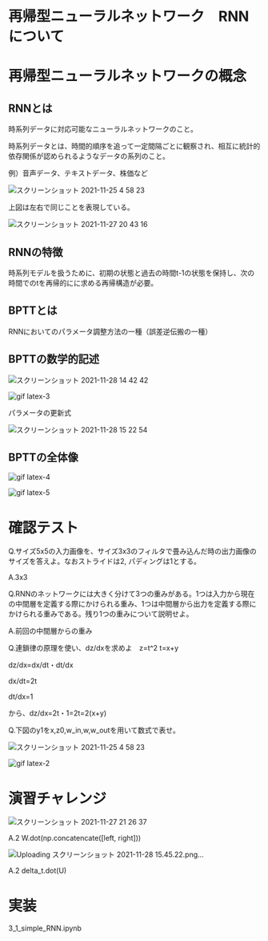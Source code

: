 # 再帰型ニューラルネットワーク　RNN について

# 再帰型ニューラルネットワークの概念
## RNNとは
時系列データに対応可能なニューラルネットワークのこと。

時系列データとは、時間的順序を追って一定間隔ごとに観察され、相互に統計的依存関係が認められるようなデータの系列のこと。

例）音声データ、テキストデータ、株価など

![スクリーンショット 2021-11-25 4 58 23](https://user-images.githubusercontent.com/85814165/143305438-ced335b9-a47c-4f36-908d-f95e3c032295.png)

上図は左右で同じことを表現している。

![スクリーンショット 2021-11-27 20 43 16](https://user-images.githubusercontent.com/85814165/143679808-956b7827-3363-49a8-b24e-d069f802ec69.png)

## RNNの特徴

時系列モデルを扱うために、初期の状態と過去の時間t-1の状態を保持し、次の時間でのtを再帰的にに求める再帰構造が必要。

## BPTTとは

RNNにおいてのパラメータ調整方法の一種（誤差逆伝搬の一種）

## BPTTの数学的記述

![スクリーンショット 2021-11-28 14 42 42](https://user-images.githubusercontent.com/85814165/143731146-45cc5758-ad0e-4ce8-877e-1c161cf7e9d0.png)

![gif latex-3](https://user-images.githubusercontent.com/85814165/143731828-0a849241-e775-4146-be16-03b8935ab311.gif)

パラメータの更新式

![スクリーンショット 2021-11-28 15 22 54](https://user-images.githubusercontent.com/85814165/143732007-f63d3f74-3aae-4e59-836a-5bf85911d48f.png)

## BPTTの全体像

![gif latex-4](https://user-images.githubusercontent.com/85814165/143732147-c7ba6ff3-9e34-4f05-81e7-e56ea5651a01.gif)

![gif latex-5](https://user-images.githubusercontent.com/85814165/143732194-ae838aac-9a7a-4552-a1d8-51c65fd34736.gif)


# 確認テスト

Q.サイズ5x5の入力画像を、サイズ3x3のフィルタで畳み込んだ時の出力画像のサイズを答えよ。なおストライドは2, パディングは1とする。

A.3x3

Q.RNNのネットワークには大きく分けて3つの重みがある。1つは入力から現在の中間層を定義する際にかけられる重み、1つは中間層から出力を定義する際にかけられる重みである。残り1つの重みについて説明せよ。

A.前回の中間層からの重み

Q.連鎖律の原理を使い、dz/dxを求めよ　z=t^2 t=x+y

dz/dx=dx/dt・dt/dx

dx/dt=2t

dt/dx=1

から、dz/dx=2t・1=2t=2(x+y)


Q.下図のy1をx,z0,w_in,w,w_outを用いて数式で表せ。

![スクリーンショット 2021-11-25 4 58 23](https://user-images.githubusercontent.com/85814165/143305438-ced335b9-a47c-4f36-908d-f95e3c032295.png)

![gif latex-2](https://user-images.githubusercontent.com/85814165/143731671-6828a8ae-d507-44ea-89dd-5a0eda43dd72.gif)

# 演習チャレンジ

![スクリーンショット 2021-11-27 21 26 37](https://user-images.githubusercontent.com/85814165/143681243-bf531ea2-18ee-4d3c-8c56-bf44e7baaf6c.png)

A.2 W.dot(np.concatencate([left, right]))

![Uploading スクリーンショット 2021-11-28 15.45.22.png…]()

A.2 delta_t.dot(U)

# 実装
3_1_simple_RNN.ipynb



